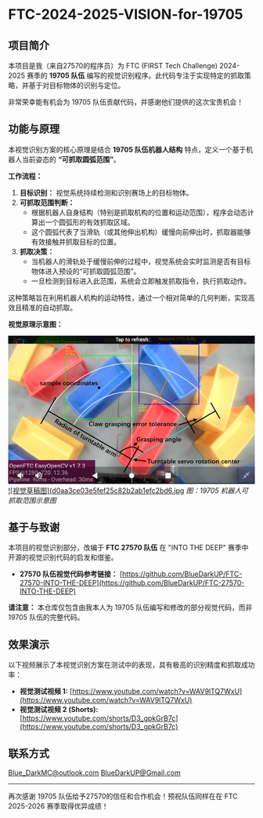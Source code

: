 # FTC-2024-2025-VISION-for-19705

## 项目简介

本项目是我（来自27570的程序员）为 FTC (FIRST Tech Challenge) 2024-2025 赛季的 **19705 队伍** 编写的视觉识别程序。此代码专注于实现特定的抓取策略，并基于对目标物体的识别与定位。

非常荣幸能有机会为 19705 队伍贡献代码，并感谢他们提供的这次宝贵机会！

## 功能与原理

本视觉识别方案的核心原理是结合 **19705 队伍机器人结构** 特点，定义一个基于机器人当前姿态的 **“可抓取圆弧范围”**。

**工作流程：**

1.  **目标识别：** 视觉系统持续检测和识别赛场上的目标物体。
2.  **可抓取范围判断：**
    *   根据机器人自身结构（特别是抓取机构的位置和运动范围），程序会动态计算出一个圆弧形的有效抓取区域。
    *   这个圆弧代表了当滑轨（或其他伸出机构）缓慢向前伸出时，抓取器能够有效接触并抓取目标的位置。
3.  **抓取决策：**
    *   当机器人的滑轨处于缓慢前伸的过程中，视觉系统会实时监测是否有目标物体进入预设的“可抓取圆弧范围”。
    *   一旦检测到目标进入此范围，系统会立即触发抓取指令，执行抓取动作。

这种策略旨在利用机器人机构的运动特性，通过一个相对简单的几何判断，实现高效且精准的自动抓取。

**视觉原理示意图：**

[![视觉原理图](1ad4d266f366851030d23eaa3b8db86.jpg)](OnDriverHub)
[![视觉草稿图](d0aa3ce03e5fef25c82b2ab1efc2bd6.jpg](OnPaper)
*图：19705 机器人可抓取范围示意图*

## 基于与致谢

本项目的视觉识别部分，改编于 **FTC 27570 队伍** 在 "INTO THE DEEP" 赛季中开源的视觉识别代码的启发和借鉴。

*   **27570 队伍视觉代码参考链接：** [https://github.com/BlueDarkUP/FTC-27570-INTO-THE-DEEP](https://github.com/BlueDarkUP/FTC-27570-INTO-THE-DEEP)

**请注意：** 本仓库仅包含由我本人为 19705 队伍编写和修改的部分视觉代码，而非 19705 队伍的完整代码。

## 效果演示

以下视频展示了本视觉识别方案在测试中的表现，具有极高的识别精度和抓取成功率：

*   **视觉测试视频 1:** [https://www.youtube.com/watch?v=WAV9lTQ7WxU](https://www.youtube.com/watch?v=WAV9lTQ7WxU)
*   **视觉测试视频 2 (Shorts):** [https://www.youtube.com/shorts/D3_gpkGrB7c](https://www.youtube.com/shorts/D3_gpkGrB7c)


## 联系方式

Blue_DarkMC@outlook.com
BlueDarkUP@Gmail.com

---

再次感谢 19705 队伍给予27570的信任和合作机会！预祝队伍同样在在 FTC 2025-2026 赛季取得优异成绩！

